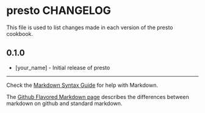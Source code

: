 presto CHANGELOG
================

This file is used to list changes made in each version of the presto cookbook.

0.1.0
-----
- [your_name] - Initial release of presto

- - -
Check the [Markdown Syntax Guide](http://daringfireball.net/projects/markdown/syntax) for help with Markdown.

The [Github Flavored Markdown page](http://github.github.com/github-flavored-markdown/) describes the differences between markdown on github and standard markdown.
